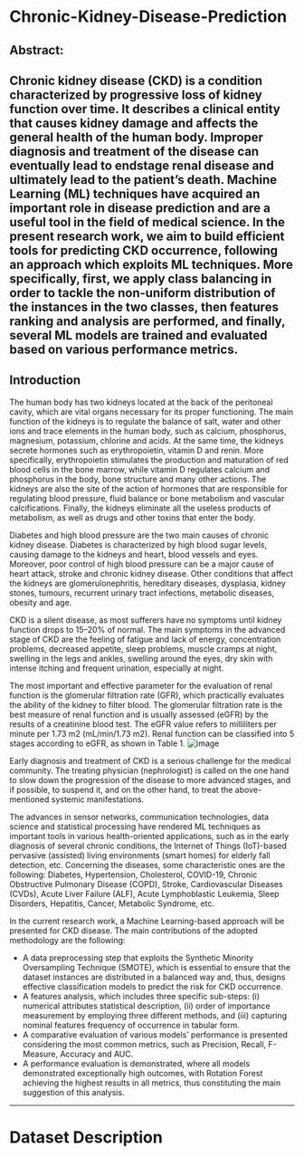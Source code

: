 # Chronic-Kidney-Disease-Prediction
## Abstract:
Chronic kidney disease (CKD) is a condition characterized by progressive loss of kidney function over time. It describes a clinical entity that causes kidney damage and affects the general health of the human body. Improper diagnosis and treatment of the disease can eventually lead to endstage renal disease and ultimately lead to the patient’s death. Machine Learning (ML) techniques have acquired an important role in disease prediction and are a useful tool in the field of medical science. In the present research work, we aim to build efficient tools for predicting CKD occurrence, following an approach which exploits ML techniques. More specifically, first, we apply class balancing in order to tackle the non-uniform distribution of the instances in the two classes, then features ranking and analysis are performed, and finally, several ML models are trained and evaluated based on various performance metrics.
---
## Introduction
The human body has two kidneys located at the back of the peritoneal cavity, which are vital organs necessary for its proper functioning. The main function of the kidneys is to regulate the balance of salt, water and other ions and trace elements in the human body, such as calcium, phosphorus, magnesium, potassium, chlorine and acids. At the same time, the kidneys secrete hormones such as erythropoietin, vitamin D and renin. More specifically, erythropoietin stimulates the production and maturation of red blood cells in the bone marrow, while vitamin D regulates calcium and phosphorus in the body, bone structure and many other actions. The kidneys are also the site of the action of hormones that are responsible for regulating blood pressure, fluid balance or bone metabolism and vascular calcifications. Finally, the kidneys eliminate all the useless products of metabolism, as well as drugs and other toxins that enter the body.

Diabetes and high blood pressure are the two main causes of chronic kidney disease. Diabetes is characterized by high blood sugar levels, causing damage to the kidneys and heart, blood vessels and eyes. Moreover, poor control of high blood pressure can be a major cause of heart attack, stroke and chronic kidney disease. Other conditions that affect the kidneys are glomerulonephritis, hereditary diseases, dysplasia, kidney stones, tumours, recurrent urinary tract infections, metabolic diseases, obesity and age.

CKD is a silent disease, as most sufferers have no symptoms until kidney function drops to 15–20% of normal. The main symptoms in the advanced stage of CKD are the feeling of fatigue and lack of energy, concentration problems, decreased appetite, sleep problems, muscle cramps at night, swelling in the legs and ankles, swelling around the eyes, dry skin with intense itching and frequent urination, especially at night.

The most important and effective parameter for the evaluation of renal function is the glomerular filtration rate (GFR), which practically evaluates the ability of the kidney to filter blood. The glomerular filtration rate is the best measure of renal function and is usually assessed (eGFR) by the results of a creatinine blood test. The eGFR value refers to milliliters per minute per 1.73 m2 (mL/min/1.73 m2). Renal function can be classified into 5 stages according to eGFR, as shown in Table 1.
![image](https://user-images.githubusercontent.com/98649231/209456474-afbe7fd6-96b4-47ad-aa7d-3707fbb007fb.png)

Early diagnosis and treatment of CKD is a serious challenge for the medical community. The treating physician (nephrologist) is called on the one hand to slow down the progression of the disease to more advanced stages, and if possible, to suspend it, and on the other hand, to treat the above-mentioned systemic manifestations.

The advances in sensor networks, communication technologies, data science and statistical processing have rendered ML techniques as important tools in various health-oriented applications, such as in the early diagnosis of several chronic conditions, the Internet of Things (IoT)-based pervasive (assisted) living environments (smart homes) for elderly fall detection, etc. Concerning the diseases, some characteristic ones are the following: Diabetes, Hypertension, Cholesterol, COVID-19, Chronic Obstructive Pulmonary Disease (COPD), Stroke, Cardiovascular Diseases (CVDs), Acute Liver Failure (ALF), Acute Lymphoblastic Leukemia, Sleep Disorders, Hepatitis, Cancer, Metabolic Syndrome, etc.

In the current research work, a Machine Learning-based approach will be presented for CKD disease. The main contributions of the adopted methodology are the following:
* A data preprocessing step that exploits the Synthetic Minority Oversampling Technique (SMOTE), which is essential to ensure that the dataset instances are distributed in a balanced way and, thus, designs effective classification models to predict the risk for CKD occurrence.
* A features analysis, which includes three specific sub-steps: (i) numerical attributes statistical description, (ii) order of importance measurement by employing three different methods, and (iii) capturing nominal features frequency of occurrence in tabular form.
* A comparative evaluation of various models’ performance is presented considering the most common metrics, such as Precision, Recall, F-Measure, Accuracy and AUC.
* A performance evaluation is demonstrated, where all models demonstrated exceptionally high outcomes, with Rotation Forest achieving the highest results in all metrics, thus constituting the main suggestion of this analysis.
---
# Dataset Description
